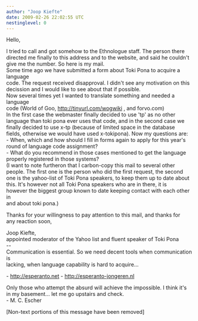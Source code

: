 ```yaml
---
author: "Joop Kiefte"
date: 2009-02-26 22:02:55 UTC
nestinglevel: 0
---
```

Hello,  
  
I tried to call and got somehow to the Ethnologue staff. The person there  
directed me finally to this address and to the website, and said he couldn't  
give me the number. So here is my mail.  
Some time ago we have submitted a form about Toki Pona to acquire a language  
code. The request received disapproval. I didn't see any motivation on this  
decission and I would like to see about that if possible.  
Now several times yet I wanted to translate something and needed a language  
code (World of Goo, http://tinyurl.com/wogwiki , and forvo.com)  
In the first case the webmaster finally decided to use 'tp' as no other  
language than toki pona ever uses that code, and in the second case we  
finally decided to use x-tp (because of limited space in the database  
fields, otherwise we would have used x-tokipona). Now my questions are:  
\- When, which and how should I fill in forms again to apply for this year's  
round of language code assignment?  
\- What do you recommend in those cases mentioned to get the language  
properly registered in those systems?  
(I want to note furtheron that I carbon-copy this mail to several other  
people. The first one is the person who did the first request, the second  
one is the yahoo-list of Toki Pona speakers, to keep them up to date about  
this. It's however not all Toki Pona speakers who are in there, it is  
however the biggest group known to date keeping contact with each other in  
and about toki pona.)  
  
Thanks for your willingness to pay attention to this mail, and thanks for  
any reaction soon,  
  
Joop Kiefte,  
appointed moderator of the Yahoo list and fluent speaker of Toki Pona  
\--  
Communication is essential. So we need decent tools when communication is  
lacking, when language capability is hard to acquire...  
  
\- http://esperanto.net - http://esperanto-jongeren.nl  
  
Only those who attempt the absurd will achieve the impossible. I think it's  
in my basement... let me go upstairs and check.  
\- M. C. Escher  
  
  
\[Non-text portions of this message have been removed\]